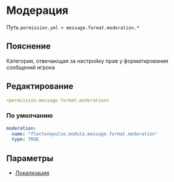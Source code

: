 # Модерация
Путь `permission.yml > message.format.moderation.*`

## Пояснение
Категория, отвечающая за настройку прав у форматирования сообщений игрока

## Редактирование
```yaml
<permission.message.format.moderation>
```

### По умолчанию
```yaml
moderation:
  name: "flectonepulse.module.message.format.moderation"
  type: TRUE
```

## Параметры

- [Локализация](/docs/localizations/ru_ru/message/format/moderation/)

<!--@include: @/parts/permission/permissionTier3.md-->

